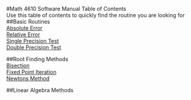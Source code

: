 #Math 4610 Software Manual Table of Contents  
Use this table of contents to quickly find the routine you are looking for  
##Basic Routines    
[Absolute Error](https://gftbs.github.io/Software_Manual/procedures/absoluteError)    
[Relative Error](https://gftbs.github.io/Software_Manual/procedures/relError)   
[Single Precision Test](https://gftbs.github.io/Software_Manual/procedures/singlePrecision)    
[Double Precision Test](https://gftbs.github.io/Software_Manual/procedures/doublePrecision)    

##Root Finding Methods  
[Bisection](https://gftbs.github.io/Software_Manual/procedures/bisectionRoot)  
[Fixed Point Iteration](https://gftbs.github.io/Software_Manual/procedures/fixedPointIteration)  
[Newtons Method](https://gftbs.github.io/Software_Manual/procedures/NewtonsRoot)

##Linear Algebra Methods  

